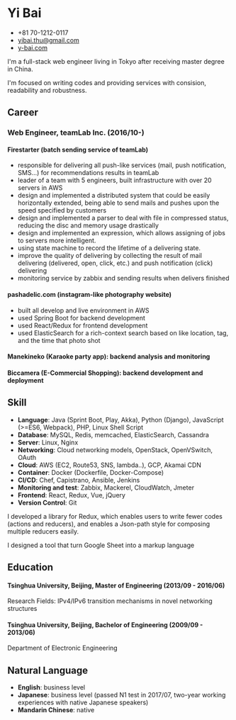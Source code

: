 # Yi Bai
- +81 70-1212-0117
- yibai.thu@gmail.com
- [y-bai.com](https://y-bai.com)

I'm a full-stack web engineer living in Tokyo after receiving master degree in China.

I'm focused on writing codes and providing services with consision, readability and robustness.

## Career
### Web Engineer, teamLab Inc. (2016/10-)

#### Firestarter (batch sending service of teamLab)
- responsible for delivering all push-like services (mail, push notification, SMS...) for recommendations results in teamLab
- leader of a team with 5 engineers, built infrastructure with over 20 servers in AWS
- design and implemented a distributed system that could be easily horizontally extended, being able to send mails and pushes upon the speed specified by customers
- design and implemented a parser to deal with file in compressed status, reducing the disc and memory usage drastically
- design and implemented an expression, which allows assigning of jobs to servers more intelligent.
- using state machine to record the lifetime of a delivering state.
- improve the quality of delivering by collecting the result of mail delivering (delivered, open, click, etc.) and push notification (click) delivering
- monitoring service by zabbix and sending results when delivers finished

#### pashadelic.com (instagram-like photography website)
- built all develop and live environment in AWS
- used Spring Boot for backend development
- used React/Redux for frontend development
- used ElasticSearch for a rich-context search based on like location, tag, and the time that photo shot

#### Manekineko (Karaoke party app): backend analysis and monitoring
#### Biccamera (E-Commercial Shopping): backend development and deployment

## Skill
- **Language**: Java (Sprint Boot, Play, Akka), Python (Django), JavaScript (>=ES6, Webpack), PHP, Linux Shell Script
- **Database**: MySQL, Redis, memcached, ElasticSearch, Cassandra
- **Server**: Linux, Nginx
- **Networking**: Cloud networking models, OpenStack, OpenVSwitch, OAuth
- **Cloud**: AWS (EC2, Route53, SNS, lambda..), GCP, Akamai CDN
- **Container**: Docker (Dockerfile, Docker-Compose)
- **CI/CD**: Chef, Capistrano, Ansible, Jenkins
- **Monitoring and test**: Zabbix, Mackerel, CloudWatch, Jmeter
- **Frontend**: React, Redux, Vue, jQuery
- **Version Control**: Git

I developed a library for Redux, which enables users to write fewer codes (actions and reducers), and enables a Json-path style for composing multiple reducers easily.

I designed a tool that turn Google Sheet into a markup language

## Education
#### Tsinghua University, Beijing, Master of Engineering (2013/09 - 2016/06)
Research Fields: IPv4/IPv6 transition mechanisms in novel networking structures

#### Tsinghua University, Beijing, Bachelor of Engineering (2009/09 - 2013/06)
Department of Electronic Engineering

## Natural Language
- **English**: business level
- **Japanese**: business level (passed N1 test in 2017/07, two-year working experiences with native Japanese speakers)
- **Mandarin Chinese**: native
